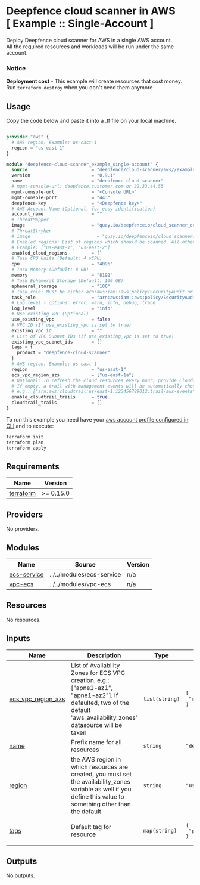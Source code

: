 # Deepfence cloud scanner in AWS<br/>[ Example :: Single-Account ]

Deploy Deepfence cloud scanner for AWS in a single AWS account.<br/>
All the required resources and workloads will be run under the same account.

### Notice
**Deployment cost** - This example will create resources that cost money.<br/>Run `terraform destroy` when you don't need them anymore

## Usage
Copy the code below and paste it into a .tf file on your local machine.

```terraform

provider "aws" {
  # AWS region: Example: us-east-1
  region = "us-east-1"
}

module "deepfence-cloud-scanner_example_single-account" {
  source                        = "deepfence/cloud-scanner/aws//examples/single-account-ecs"
  version                       = "0.9.1"
  name                          = "deepfence-cloud-scanner"
  # mgmt-console-url: deepfence.customer.com or 22.33.44.55
  mgmt-console-url              = "<Console URL>"
  mgmt-console-port             = "443"
  deepfence-key                 = "<Deepfence key>"
  # AWS Account Name (Optional, for easy identification)
  account_name                  = ""
  # ThreatMapper
  image                         = "quay.io/deepfenceio/cloud_scanner_ce:2.5.1"
  # ThreatStryker
  # image                         = "quay.io/deepfenceio/cloud_scanner:2.5.1"
  # Enabled regions: List of regions which should be scanned. All other regions will be disabled.
  # Example: ["us-east-1", "us-east-2"]
  enabled_cloud_regions         = []
  # Task CPU Units (Default: 4 vCPU)
  cpu                           = "4096"
  # Task Memory (Default: 8 GB)
  memory                        = "8192"
  # Task Ephemeral Storage (Default: 100 GB)
  ephemeral_storage             = "100"
  # Task role: Must be either arn:aws:iam::aws:policy/SecurityAudit or arn:aws:iam::aws:policy/ReadOnlyAccess
  task_role                     = "arn:aws:iam::aws:policy/SecurityAudit"
  # Log level - options: error, warn, info, debug, trace
  log_level                     = "info"
  # Use existing VPC (Optional)
  use_existing_vpc              = false
  # VPC ID (If use_existing_vpc is set to true)
  existing_vpc_id               = ""
  # List of VPC Subnet IDs (If use_existing_vpc is set to true)
  existing_vpc_subnet_ids       = []
  tags = {
    product = "deepfence-cloud-scanner"
  }
  # AWS region: Example: us-east-1
  region                        = "us-east-1"
  ecs_vpc_region_azs            = ["us-east-1a"]
  # Optional: To refresh the cloud resources every hour, provide CloudTrail Trail ARNs (Management events with write-only or read-write).
  # If empty, a trail with management events will be automatically chosen if available.
  # e.g.: ["arn:aws:cloudtrail:us-east-1:123456789012:trail/aws-events"]
  enable_cloudtrail_trails      = true
  cloudtrail_trails             = []
}
```

To run this example you need have your [aws account profile configured in CLI](https://docs.aws.amazon.com/cli/latest/userguide/cli-configure-profiles.html) and to execute:
```bash
terraform init
terraform plan
terraform apply
```

## Requirements

| Name                                                                      | Version   |
|---------------------------------------------------------------------------|-----------|
| <a name="requirement_terraform"></a> [terraform](#requirement\_terraform) | >= 0.15.0 |

## Providers

No providers.

## Modules

| Name                                                                  | Source                    | Version |
|-----------------------------------------------------------------------|---------------------------|---------|
| <a name="module_ecs-service"></a> [ecs-service](#module\_ecs-service) | ../../modules/ecs-service | n/a     |
| <a name="module_vpc-ecs"></a> [vpc-ecs](#module\_vpc-ecs)             | ../../modules/vpc-ecs     | n/a     |

## Resources

No resources.

## Inputs

| Name                                                                                           | Description                                                                                                                                                             | Type           | Default                                                     | Required |
|------------------------------------------------------------------------------------------------|-------------------------------------------------------------------------------------------------------------------------------------------------------------------------|----------------|-------------------------------------------------------------|:--------:|
| <a name="input_ecs_vpc_region_azs"></a> [ecs\_vpc\_region\_azs](#input\_ecs\_vpc\_region\_azs) | List of Availability Zones for ECS VPC creation. e.g.: ["apne1-az1", "apne1-az2"]. If defaulted, two of the default 'aws\_availability\_zones' datasource will be taken | `list(string)` | <pre>[<br>  "us-east-1a"<br>]</pre>                         |    no    |
| <a name="input_name"></a> [name](#input\_name)                                                 | Prefix name for all resources                                                                                                                                           | `string`       | `"deepfence-cloud-scanner"`                                 |    no    |
| <a name="input_region"></a> [region](#input\_region)                                           | the AWS region in which resources are created, you must set the availability\_zones variable as well if you define this value to something other than the default       | `string`       | `"us-east-1"`                                               |    no    |
| <a name="input_tags"></a> [tags](#input\_tags)                                                 | Default tag for resource                                                                                                                                                | `map(string)`  | <pre>{<br>  "product": "deepfence-cloud-scanner"<br>}</pre> |    no    |

## Outputs

No outputs.
